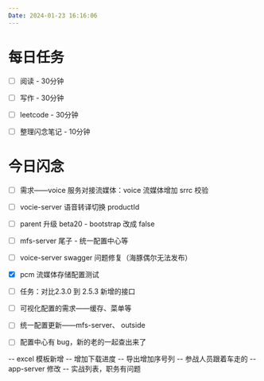 ```yaml
---
Date: 2024-01-23 16:16:06
---
```


# 每日任务
- [ ] 阅读 - 30分钟
- [ ] 写作 - 30分钟
- [ ] leetcode - 30分钟
- [ ] 整理闪念笔记 - 10分钟


# 今日闪念


- [ ] 需求——voice 服务对接流媒体：voice 流媒体增加 srrc 校验
- [ ] vocie-server 语音转译切换 productId
- [ ] parent 升级 beta20 - bootstrap 改成 false
- [ ] mfs-server 尾子 - 统一配置中心等
- [ ] voice-server swagger 问题修复（海豚偶尔无法发布）
- [x] pcm 流媒体存储配置测试





- [ ] 任务：对比2.3.0 到 2.5.3 新增的接口
- [ ] 可视化配置的需求——缓存、菜单等
- [ ] 统一配置更新——mfs-server、 outside
- [ ] 配置中心有 bug，新的老的一起查出来了



-- excel 模板新增
-- 增加下载进度
-- 导出增加序号列
-- 参战人员跟着车走的
-- app-server 修改
-- 实战列表，职务有问题

